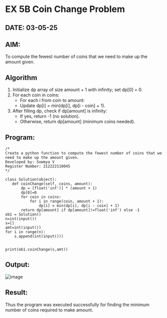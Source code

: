 # EX 5B Coin Change Problem
## DATE: 03-05-25
## AIM:
To compute the fewest number of coins that we need to make up the amount given.

## Algorithm
1. Initialize dp array of size amount + 1 with infinity; set dp[0] = 0.
2. For each coin in coins:
   - For each i from coin to amount:
   - Update dp[i] = min(dp[i], dp[i - coin] + 1).
3. After filling dp, check if dp[amount] is infinity:
   - If yes, return -1 (no solution).
   - Otherwise, return dp[amount] (minimum coins needed).  

## Program:
```
/*
Create a python function to compute the fewest number of coins that we need to make up the amount given.
Developed by: Sowmya V
Register Number: 212222110045
*/

class Solution(object):
   def coinChange(self, coins, amount):
       dp = [float('inf')] * (amount + 1)
       dp[0]=0
       for coin in coins:
           for i in range(coin, amount + 1):
               dp[i] = min(dp[i], dp[i - coin] + 1)
       return dp[amount] if dp[amount]!=float('inf') else -1
ob1 = Solution()
n=int(input())
s=[]
amt=int(input())
for i in range(n):
    s.append(int(input()))


print(ob1.coinChange(s,amt))
```
## Output:
![image](https://github.com/user-attachments/assets/dcc01e57-9bd8-4aee-a7f9-2eacae692f47)

## Result:
Thus the program was executed successfully for finding the minimum number of coins required to make amount.
